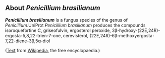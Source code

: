 About *Penicillium brasilianum* 
-------------------------------



***Penicillium brasilianum*** is a fungus species of the genus of
*Penicillium*.UniProt *Penicillium brasilianum* produces the compounds
isoroquefortine C, griseofulvin, ergosterol peroxide,
3β-hydroxy-(22E,24R)-ergosta-5,8,22-trien-7-one, cerevisterol,
(22E,24R)-6β-methoxyergosta-7,22-diene-3β,5α-diol

([Text](http://en.wikipedia.org/wiki/Penicillium_brasilianum) from
[Wikipedia](http://en.wikipedia.org/), the free encyclopaedia.)
